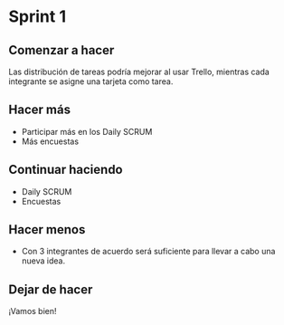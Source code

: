 # Sprint 1
## Comenzar a hacer
Las distribución de tareas podría mejorar al usar Trello, mientras cada integrante se asigne una tarjeta como tarea.
## Hacer más
- Participar más en los Daily SCRUM
- Más encuestas
## Continuar haciendo
- Daily SCRUM
- Encuestas
## Hacer menos
- Con 3 integrantes de acuerdo será suficiente para llevar a cabo una nueva idea.
## Dejar de hacer
¡Vamos bien!